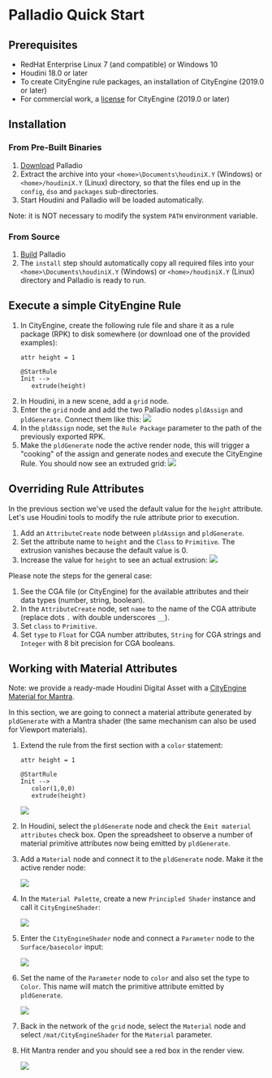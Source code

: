 # Palladio Quick Start


## Prerequisites

* RedHat Enterprise Linux 7 (and compatible) or Windows 10
* Houdini 18.0 or later
* To create CityEngine rule packages, an installation of CityEngine (2019.0 or later)
* For commercial work, a [license](https://esri.com/cityengine) for CityEngine (2019.0 or later)


## Installation

### From Pre-Built Binaries

1. [Download](https://esri.github.io/palladio/#downloads) Palladio 
1. Extract the archive into your `<home>\Documents\houdiniX.Y` (Windows) or `<home>/houdiniX.Y` (Linux) directory, so that the files end up in the `config`, `dso` and `packages` sub-directories.
1. Start Houdini and Palladio will be loaded automatically.

Note: it is NOT necessary to modify the system `PATH` environment variable.

### From Source

1. [Build](build.md) Palladio
1. The `install` step should automatically copy all required files into your `<home>\Documents\houdiniX.Y` (Windows) or `<home>/houdiniX.Y` (Linux) directory and Palladio is ready to run.


## Execute a simple CityEngine Rule
    
1. In CityEngine, create the following rule file and share it as a rule package (RPK) to disk somewhere (or download one of the provided examples):
   ```
   attr height = 1
   
   @StartRule
   Init -->
      extrude(height)
   ```
1. In Houdini, in a new scene, add a `grid` node.
1. Enter the `grid` node and add the two Palladio nodes `pldAssign` and `pldGenerate`. Connect them like this: ![](img/extrude01.png)
1. In the `pldAssign` node, set the `Rule Package` parameter to the path of the previously exported RPK.
1. Make the `pldGenerate` node the active render node, this will trigger a "cooking" of the assign and generate nodes and execute the CityEngine Rule. You should now see an extruded grid: ![](img/extrude02.png)

## Overriding Rule Attributes

In the previous section we've used the default value for the `height` attribute. Let's use Houdini tools to modify the rule attribute prior to execution.

1. Add an `AttributeCreate` node between `pldAssign` and `pldGenerate`.
1. Set the attribute name to `height` and the `Class` to `Primitive`. The extrusion vanishes because the default value is 0.
1. Increase the value for `height` to see an actual extrusion: ![](img/attribute02.png)

Please note the steps for the general case:
1. See the CGA file (or CityEngine) for the available attributes and their data types (number, string, boolean). 
1. In the `AttributeCreate` node, set `name` to the name of the CGA attribute (replace dots `.` with double underscores `__`).
1. Set `class` to `Primitive`.
1. Set `type` to `Float` for CGA number attributes, `String` for CGA strings and `Integer` with 8 bit precision for CGA booleans.

## Working with Material Attributes

Note: we provide a ready-made Houdini Digital Asset with a [CityEngine Material for Mantra](https://github.com/Esri/palladio/releases/download/v1.6.1/PalladioCityEngineMaterial-v2.hdanc).

In this section, we are going to connect a material attribute generated by `pldGenerate` with a Mantra shader (the same mechanism can also be used for Viewport materials).

1. Extend the rule from the first section with a `color` statement:
    ```
    attr height = 1

    @StartRule
    Init -->
       color(1,0,0)
       extrude(height)
    ```
    ![](img/materials01.png) 
1. In Houdini, select the `pldGenerate` node and check the `Emit material attributes` check box. Open the spreadsheet to observe a number of material primitive attributes now being emitted by `pldGenerate`.
1. Add a `Material` node and connect it to the `pldGenerate` node. Make it the active render node:
    
    ![](img/materials02.png)
1. In the `Material Palette`, create a new `Principled Shader` instance and call it `CityEngineShader`:

    ![](img/materials03.png)
1. Enter the `CityEngineShader` node and connect a `Parameter` node to the `Surface/basecolor` input:

    ![](img/materials04.png) 

1. Set the name of the `Parameter` node to `color` and also set the type to `Color`. This name will match the primitive attribute emitted by `pldGenerate`.

    ![](img/materials05.png)

1. Back in the network of the `grid` node, select the `Material` node and select `/mat/CityEngineShader` for the `Material` parameter.

1. Hit Mantra render and you should see a red box in the render view.

    ![](img/materials06.png)
